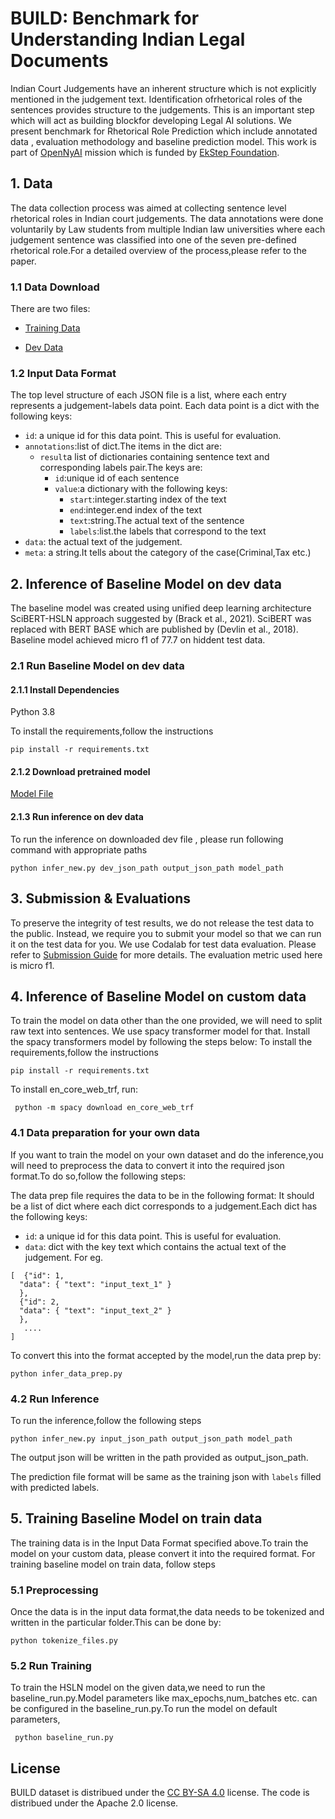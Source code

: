 # BUILD: Benchmark for Understanding Indian Legal Documents


Indian Court Judgements have an inherent structure which is not explicitly mentioned in the judgement text.  Identification ofrhetorical roles of the sentences provides structure to the judgements. This is an important step which will act as building blockfor developing Legal AI solutions. We present benchmark for Rhetorical Role Prediction which include annotated data , evaluation methodology and baseline prediction model. This work is part of [OpenNyAI](https://opennyai.org/) mission which is funded by [EkStep Foundation](https://ekstep.org/).


## 1. Data
The data collection process was aimed at collecting sentence level rhetorical roles in Indian court judgements.
The data annotations were done voluntarily by Law students from multiple Indian law universities where each judgement sentence was 
classified  into one of the seven pre-defined rhetorical role.For a detailed overview of the process,please refer to the paper.

### 1.1 Data Download 


There are two  files:
- [Training Data](https://storage.googleapis.com/indianlegalbert/OPEN_SOURCED_FILES/Rhetorical_Role_Benchmark/Data/train.json)

- [Dev Data](https://storage.googleapis.com/indianlegalbert/OPEN_SOURCED_FILES/Rhetorical_Role_Benchmark/Data/dev.json)


### 1.2 Input Data Format

The top level structure of each JSON file is a list, where each entry represents a judgement-labels data point. Each data point is
a dict with the following keys:
- `id`: a unique id for this  data point. This is useful for evaluation.
- `annotations`:list of dict.The items in the dict are:
  - `result`a list of dictionaries containing sentence text and corresponding labels pair.The keys are:
    - `id`:unique id of each sentence
    - `value`:a dictionary with the following keys:
      - `start`:integer.starting index of the text
      - `end`:integer.end index of the text
      - `text`:string.The actual text of the sentence
      - `labels`:list.the labels that correspond to the text
- `data`: the actual text of the judgement.
- `meta`: a string.It tells about the category of the case(Criminal,Tax etc.)


## 2. Inference of Baseline Model on dev data
The baseline model was created using unified deep
learning architecture SciBERT-HSLN approach suggested by (Brack et al., 2021). SciBERT was replaced
with BERT BASE which are published by (Devlin et
al., 2018). Baseline model achieved micro f1 of 77.7 on hiddent test data. 

### 2.1 Run Baseline Model on dev data
#### 2.1.1 Install Dependencies
Python 3.8

To install the requirements,follow the instructions
```
pip install -r requirements.txt
```
#### 2.1.2 Download pretrained model
[Model File](https://storage.googleapis.com/indianlegalbert/OPEN_SOURCED_FILES/Rhetorical_Role_Benchmark/Model/model.pt)

#### 2.1.3 Run inference on dev data
 To run the inference on downloaded dev file , please run following command with appropriate paths
```
python infer_new.py dev_json_path output_json_path model_path

```

## 3. Submission & Evaluations
To preserve the integrity of test results, we do not release the test data to the public. Instead, we require you to submit your model so that we can run it on the test data for you.  We use Codalab for test data evaluation. Please refer to [Submission Guide](https://worksheets.codalab.org/worksheets/0xc791430db3c74588b87723255bd2d9db) for more details. 
The evaluation metric used here is micro f1.

## 4. Inference of Baseline Model on custom data

To train the model on data other than the one provided, we will need to split raw text into sentences. We use spacy transformer model for that. Install the spacy transformers model
by following the steps below:
To install the requirements,follow the instructions
```
pip install -r requirements.txt
```

To install en_core_web_trf, run:
```
 python -m spacy download en_core_web_trf
```


### 4.1 Data preparation for your own  data

If you want to train  the model on your own dataset and do the inference,you will need to preprocess the data to convert it 
into the required json format.To do so,follow the following steps:

The data prep file requires the data to be in the following format:
It should be a list of dict where each dict corresponds to a judgement.Each dict has the following keys:
- `id`: a unique id for this data point. This is useful for evaluation.
- `data`: dict with the key text which contains the actual text of the judgement.
For eg.
```
[  {"id": 1,
  "data": { "text": "input_text_1" } 
  },
  {"id": 2,
  "data": { "text": "input_text_2" } 
  },
   ....
]
```

To convert this into the format accepted by the model,run the data prep by:
```
python infer_data_prep.py
```

### 4.2 Run Inference

To run the inference,follow the following steps
```
python infer_new.py input_json_path output_json_path model_path

```
The output json will be written in the path provided as output_json_path.

The prediction file format will be same as the training json with `labels` filled with predicted labels.


## 5. Training Baseline Model on train data
The training data is in the Input Data Format specified above.To train the model on your custom data,
please convert it into the required format.
For training baseline model on train data, follow steps

### 5.1 Preprocessing
  Once the data is in the input data format,the data needs to be tokenized and written in the
  particular folder.This can be done by:
  ```
  python tokenize_files.py
  ```
  
### 5.2 Run Training
  
  To train the HSLN model on the given data,we need to run the baseline_run.py.Model parameters like
max_epochs,num_batches etc. can be configured in the  baseline_run.py.To run the model on default parameters,
  ```
   python baseline_run.py 
  ```
  


## License
BUILD dataset is distribued under the [CC BY-SA 4.0](http://creativecommons.org/licenses/by-sa/4.0/legalcode) license.
The code is distribued under the Apache 2.0 license.



